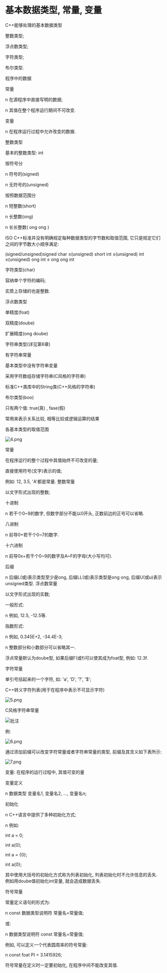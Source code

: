# 基本数据类型, 常量, 变量

C++能够处理的基本数据类型

  整数类型;

  浮点数类型;

  字符类型;

  布尔类型.

程序中的数据

  常量

n  在源程序中直接写明的数据;

n  其值在整个程序运行期间不可改变.

  变量

n  在程序运行过程中允许改变的数据.

整数类型

  基本的整数类型: int

  按符号分

n  符号的(signed)

n  无符号的(unsigned)

  按照数据范围分

n  短整数(short)

n  长整数(ong)

n  长长整数( ong ong )

  ISO C++标准并没有明确规定每种数据类型的字节数和取值范围, 它只是规定它们之间的字节数大小顺序满足:

(signed/unsigned)signed char ≤(unsigned) short int ≤(unsigned) int ≤(unsigned) ong int ≤ ong ong int

字符类型(char)

  容纳单个字符的编码;

  实质上存储的也是整数.

浮点数类型

  单精度(foat)

  双精度(doube)

  扩展精度(ong  doube)

字符串类型(详见第6章)

  有字符串常量

  基本类型中没有字符串变量

  采用字符数组存储字符串(C风格的字符串)

  标准C++类库中的String类(C++风格的字符串)

布尔类型(boo)

  只有两个值: true(真) , fase(假)

  常用来表示关系比较, 相等比较或逻辑运算的结果

各基本类型的取值范围

![4.png](http://sc0.ykt.io/ue_i/20191116/1195545121131728896.png)

常量

  在程序运行的整个过程中其值始终不可改变的量;

  直接使用符号(文字)表示的值;

  例如: 12, 3.5, 'A'都是常量.
整数常量

  以文字形式出现的整数;

  十进制

n  若干个0~9的数字, 但数字部分不能以0开头, 正数前边的正号可以省略.

  八进制

n  前导0+若干个0~7的数字.

  十六进制

n  前导0x+若干个0~9的数字及A~F的字母(大小写均可).

  后缀

n  后缀L(或)表示类型至少是ong, 后缀LL(或)表示类型是ong ong, 后缀U(或u)表示unsigned类型.
浮点数常量

  以文字形式出现的实数;

  一般形式:

n  例如, 12.5, -12.5等.

  指数形式:

n  例如, 0.345E+2, -34.4E-3;

n  整数部分和小数部分可以省略其一.

  浮点常量默认为doube型, 如果后缀F(或f)可以使其成为foat型, 例如: 12.3f.

字符常量

  单引号括起来的一个字符, 如: 'a', 'D', '?', '$';

  C++转义字符列表(用于在程序中表示不可显示字符)

![5.png](http://sc0.ykt.io/ue_i/20191116/1195545320226951168.png)

C风格字符串常量

![批注](http://sc0.ykt.io/ue_i/20200303/1234777135848230912.png)

例:

![6.png](http://sc0.ykt.io/ue_i/20191116/1195545609008975872.png)

通过添加前缀可以改变字符常量或者字符串常量的类型, 前缀及其含义如下表所示:

![7.png](http://sc0.ykt.io/ue_i/20191116/1195545753997676544.png)

变量: 在程序的运行过程中, 其值可变的量

  变量定义

n  数据类型    变量名1, 变量名2, ..., 变量名n;

  初始化

n  C++语言中提供了多种初始化方式;

n  例如:

int a = 0;

int a(0);

int a = {0};

int a{0};

其中使用大括号的初始化方式称为列表初始化, 列表初始化时不允许信息的丢失. 例如用doube值初始化int变量, 就会造成数据丢失.

符号常量

  常量定义语句的形式为:

n  const 数据类型说明符  常量名=常量值;

或:

n  数据类型说明符  const  常量名=常量值;

  例如, 可以定义一个代表圆周率的符号常量:

n  const foat PI = 3.1415926;

  符号常量在定义时一定要初始化, 在程序中间不能改变其值.
